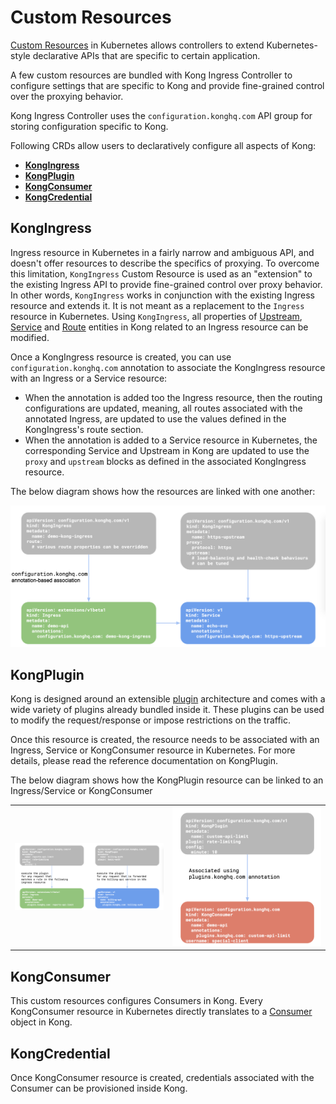 # Custom Resources

[Custom Resources][k8s-crd] in Kubernetes allows controllers
to extend Kubernetes-style
declarative APIs that are specific to certain application.

A few custom resources are bundled with Kong Ingress Controller to configure
settings that are specific to Kong and provide fine-grained control over
the proxying behavior.

Kong Ingress Controller uses the `configuration.konghq.com` API group
for storing configuration specific to Kong.

Following CRDs allow users to declaratively configure all aspects of Kong:

- [**KongIngress**](#kongingress)  
- [**KongPlugin**](#kongplugin)
- [**KongConsumer**](#kongconsumer)
- [**KongCredential**](#kongcredential)

## KongIngress

Ingress resource in Kubernetes in a fairly narrow and ambiguous API, and
doesn't offer resources to describe the specifics of proxying.
To overcome this limitation, `KongIngress` Custom Resource is used as an
"extension" to the existing Ingress API to provide fine-grained control
over proxy behavior.
In other words, `KongIngress` works in conjunction with
the existing Ingress resource and extends it.
It is not meant as a replacement to the `Ingress` resource in Kubernetes.
Using `KongIngress`, all properties of [Upstream][kong-upstream],
[Service][kong-service] and [Route][kong-route]
entities in Kong related to an Ingress resource can be modified.

Once a KongIngress resource is created, you can use `configuration.konghq.com`
annotation to associate the KongIngress resource with an Ingress or a Service
resource:

- When the annotation is added too the Ingress resource, then the routing
  configurations are updated, meaning, all routes associated with the annotated
  Ingress, are updated to use the values defined in the KongIngress's route
  section.
- When the annotation is added to a Service resource in Kubernetes,
  the corresponding Service and Upstream in Kong are updated to use the
  `proxy` and `upstream` blocks as defined in the associated
  KongIngress resource.

The below diagram shows how the resources are linked
with one another:

![Associating Kong Ingress](../images/kong-ingress-association.png "Associating Kong Ingress")

## KongPlugin

Kong is designed around an extensible [plugin][kong-plugin]
architecture and comes with a
wide variety of plugins already bundled inside it.
These plugins can be used to modify the request/response or impose restrictions
on the traffic.

Once this resource is created, the resource needs to be associated with an
Ingress, Service or KongConsumer resource in Kubernetes.
For more details, please read the reference documentation on KongPlugin.

The below diagram shows how the KongPlugin resource can be linked to an
Ingress/Service or KongConsumer

|  |  |
:-:|:-:
![](../images/kong-plugin-association1.png)|![](../images/kong-plugin-association2.png)

## KongConsumer

This custom resources configures Consumers in Kong.
Every KongConsumer resource in Kubernetes directly translates to a
[Consumer][kong-consumer] object in Kong.

## KongCredential

Once KongConsumer resource is created, credentials associated with the Consumer
can be provisioned inside Kong.

[k8s-crd]: https://kubernetes.io/docs/tasks/access-kubernetes-api/extend-api-custom-resource-definitions/
[kong-consumer]: https://getkong.org/docs/latest/admin-api/#consumer-object
[kong-plugin]: https://getkong.org/docs/latest/admin-api/#plugin-object
[kong-route]: https://getkong.org/docs/latest/admin-api/#route-object
[kong-service]: https://getkong.org/docs/latest/admin-api/#service-object
[kong-upstream]: https://getkong.org/docs/latest/admin-api/#upstream-objects
